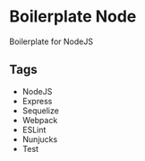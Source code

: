 # Boilerplate Node

Boilerplate for NodeJS

## Tags

- NodeJS
- Express
- Sequelize
- Webpack
- ESLint
- Nunjucks
- Test